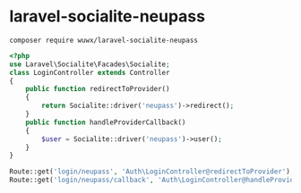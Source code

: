 # laravel-socialite-neupass

```composer require wuwx/laravel-socialite-neupass```

```php
<?php
use Laravel\Socialite\Facades\Socialite;
class LoginController extends Controller
{
    public function redirectToProvider()
    {
        return Socialite::driver('neupass')->redirect();
    }
    public function handleProviderCallback()
    {
        $user = Socialite::driver('neupass')->user();
    }
}
```

```php
Route::get('login/neupass', 'Auth\LoginController@redirectToProvider');
Route::get('login/neupass/callback', 'Auth\LoginController@handleProviderCallback');
```
